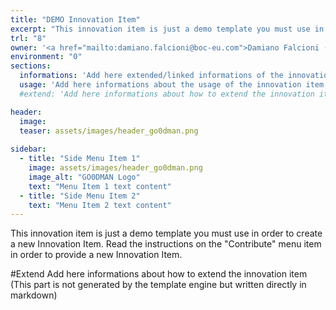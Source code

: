 ```yaml
---
title: "DEMO Innovation Item"
excerpt: "This innovation item is just a demo template you must use in order to create a new Innovation Item"
trl: "8"
owner: '<a href="mailto:damiano.falcioni@boc-eu.com">Damiano Falcioni (BOC)</a>'
environment: "0"
sections:
  informations: 'Add here extended/linked informations of the innovation item'
  usage: 'Add here informations about the usage of the innovation item'
  #extend: 'Add here informations about how to extend the innovation item'

header:
  image: 
  teaser: assets/images/header_go0dman.png
  
sidebar:
  - title: "Side Menu Item 1"
    image: assets/images/header_go0dman.png
    image_alt: "GO0DMAN Logo"
    text: "Menu Item 1 text content"
  - title: "Side Menu Item 2"
    text: "Menu Item 2 text content"
---
```


This innovation item is just a demo template you must use in order to create a new Innovation Item.
Read the instructions on the "Contribute" menu item in order to provide a new Innovation Item.

#Extend
Add here informations about how to extend the innovation item (This part is not generated by the template engine but written directly in markdown)